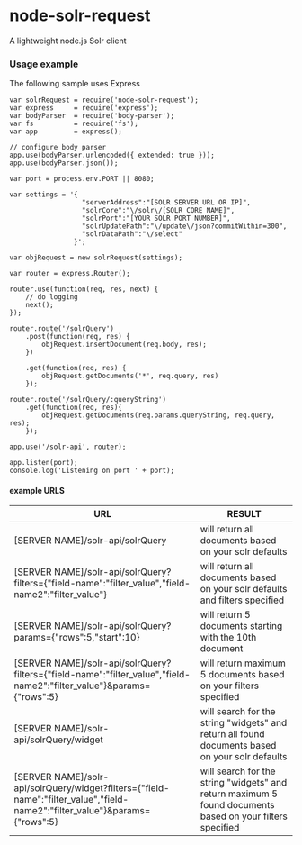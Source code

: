 # node-solr-request
A lightweight node.js Solr client

### Usage example

The following sample uses Express

```
var solrRequest = require('node-solr-request');
var express     = require('express');
var bodyParser  = require('body-parser');
var fs          = require('fs');
var app         = express();

// configure body parser
app.use(bodyParser.urlencoded({ extended: true }));
app.use(bodyParser.json());

var port = process.env.PORT || 8080;

var settings = '{
                  "serverAddress":"[SOLR SERVER URL OR IP]",
                  "solrCore":"\/solr\/[SOLR CORE NAME]",
                  "solrPort":"[YOUR SOLR PORT NUMBER]",
                  "solrUpdatePath":"\/update\/json?commitWithin=300",
                  "solrDataPath":"\/select"
                }';

var objRequest = new solrRequest(settings);

var router = express.Router();

router.use(function(req, res, next) {
	// do logging
	next();
});

router.route('/solrQuery')
	.post(function(req, res) {
		objRequest.insertDocument(req.body, res);
	})

	.get(function(req, res) {
		objRequest.getDocuments('*', req.query, res)
	});

router.route('/solrQuery/:queryString')
	.get(function(req, res){
		objRequest.getDocuments(req.params.queryString, req.query, res);
	});

app.use('/solr-api', router);

app.listen(port);
console.log('Listening on port ' + port);
```

#### example URLS
|URL|RESULT|
|---------------------------------|------------------------------------------------------|
|[SERVER NAME]/solr-api/solrQuery | will return all documents based on your solr defaults|
|[SERVER NAME]/solr-api/solrQuery?filters={"field-name":"filter_value","field-name2":"filter_value"} | will return all documents based on your solr defaults and filters specified|
|[SERVER NAME]/solr-api/solrQuery?params={"rows":5,"start":10} | will return 5 documents starting with the 10th document|
|[SERVER NAME]/solr-api/solrQuery?filters={"field-name":"filter_value","field-name2":"filter_value"}&params={"rows":5} | will return maximum 5 documents based on your filters specified|
|[SERVER NAME]/solr-api/solrQuery/widget | will search for the string "widgets" and return all found documents based on your solr defaults|
|[SERVER NAME]/solr-api/solrQuery/widget?filters={"field-name":"filter_value","field-name2":"filter_value"}&params={"rows":5} | will search for the string "widgets" and return maximum 5 found documents based on your filters specified|

